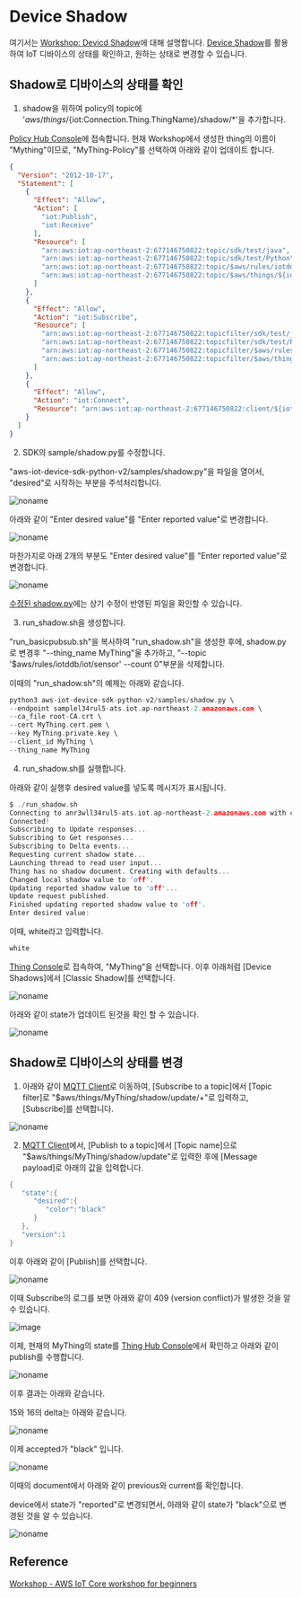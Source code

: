 # Device Shadow

여기서는 [Workshop: Devicd Shadow](https://catalog.us-east-1.prod.workshops.aws/workshops/f87a7c7a-0af8-416a-80ee-7c25c5789307/ko-KR/4/1)에 대해 설명합니다. [Device Shadow](https://github.com/kyopark2014/IoT-Core-Contents/blob/main/device-shadow.md)를 활용하여 IoT 디바이스의 상태를 확인하고, 원하는 상태로 변경할 수 있습니다. 

## Shadow로 디바이스의 상태를 확인

1) shadow을 위하여 policy의 topic에 '$aws/things/${iot:Connection.Thing.ThingName}/shadow/\*'을 추가합니다. 

[Policy Hub Console](https://ap-northeast-2.console.aws.amazon.com/iot/home?region=ap-northeast-2#/policyhub)에 접속합니다. 현재 Workshop에서 생성한 thing의 이름이 "Mything"이므로, "MyThing-Policy"를 선택하여 아래와 같이 업데이트 합니다. 

```json
{
  "Version": "2012-10-17",
  "Statement": [
    {
      "Effect": "Allow",
      "Action": [
        "iot:Publish",
        "iot:Receive"
      ],
      "Resource": [
        "arn:aws:iot:ap-northeast-2:677146750822:topic/sdk/test/java",
        "arn:aws:iot:ap-northeast-2:677146750822:topic/sdk/test/Python",
        "arn:aws:iot:ap-northeast-2:677146750822:topic/$aws/rules/iotddb/*",
        "arn:aws:iot:ap-northeast-2:677146750822:topic/$aws/things/${iot:Connection.Thing.ThingName}/shadow/*"
      ]
    },
    {
      "Effect": "Allow",
      "Action": "iot:Subscribe",
      "Resource": [
        "arn:aws:iot:ap-northeast-2:677146750822:topicfilter/sdk/test/java",
        "arn:aws:iot:ap-northeast-2:677146750822:topicfilter/sdk/test/Python",
        "arn:aws:iot:ap-northeast-2:677146750822:topicfilter/$aws/rules/iotddb/*",
        "arn:aws:iot:ap-northeast-2:677146750822:topicfilter/$aws/things/${iot:Connection.Thing.ThingName}/shadow/*"
      ]
    },
    {
      "Effect": "Allow",
      "Action": "iot:Connect",
      "Resource": "arn:aws:iot:ap-northeast-2:677146750822:client/${iot:ClientId}"
    }
  ]
}
```

2) SDK의 sample/shadow.py를 수정합니다. 

"aws-iot-device-sdk-python-v2/samples/shadow.py"을 파일을 열어서, "desired"로 시작하는 부분을 주석처리합니다.

![noname](https://user-images.githubusercontent.com/52392004/192134627-314acfd4-614d-45d1-a1ac-aad654988e84.png)



아래와 같이 "Enter desired value"를 "Enter reported value"로 변경합니다. 

![noname](https://user-images.githubusercontent.com/52392004/192134572-d29a5299-5463-4e6f-bb4e-faf82ac9fae4.png)

마찬가지로 아래 2개의 부분도 "Enter desired value"를 "Enter reported value"로 변경합니다. 

![noname](https://user-images.githubusercontent.com/52392004/192134689-53b909d5-3367-450b-9c93-017be1fadfc1.png)

[수정된 shadow.py](https://github.com/kyopark2014/IoT-Core-Contents/blob/main/workshop/src/shadow.py)에는 상기 수정이 반영된 파일을 확인할 수 있습니다. 

3) run_shadow.sh을 생성합니다. 

"run_basicpubsub.sh"을 복사하여 "run_shadow.sh"을 생성한 후에, shadow.py로 변경후 "--thing_name MyThing"울 추가하고, "--topic '$aws/rules/iotddb/iot/sensor' --count 0"부분을 삭제합니다.

이때의 "run_shadow.sh"의 예제는 아래와 같습니다.

```c
python3 aws-iot-device-sdk-python-v2/samples/shadow.py \
--endpoint samplel34rul5-ats.iot.ap-northeast-2.amazonaws.com \
--ca_file root-CA.crt \
--cert MyThing.cert.pem \
--key MyThing.private.key \
--client_id MyThing \
--thing_name MyThing
```

4) run_shadow.sh를 실행합니다. 

아래와 같이 실행후 desired value를 넣도록 메시지가 표시됩니다. 

```c
$ ./run_shadow.sh 
Connecting to anr3wll34rul5-ats.iot.ap-northeast-2.amazonaws.com with client ID 'MyThing'...
Connected!
Subscribing to Update responses...
Subscribing to Get responses...
Subscribing to Delta events...
Requesting current shadow state...
Launching thread to read user input...
Thing has no shadow document. Creating with defaults...
Changed local shadow value to 'off'.
Updating reported shadow value to 'off'...
Update request published.
Finished updating reported shadow value to 'off'.
Enter desired value: 
```

이때, white라고 입력합니다. 

```c
white
```

[Thing Console](https://ap-northeast-2.console.aws.amazon.com/iot/home?region=ap-northeast-2#/thinghub)로 접속하여, "MyThing"을 선택합니다. 이후 아래처럼 [Device Shadows]에서 [Classic Shadow]를 선택합니다. 

![noname](https://user-images.githubusercontent.com/52392004/192135676-39a51551-0089-4450-9892-0c14d84e652b.png)

아래와 같이 state가 업데이트 된것을 확인 할 수 있습니다. 

![noname](https://user-images.githubusercontent.com/52392004/192135766-196641c0-dc1e-4112-b54c-9ab176f3e9e8.png)


## Shadow로 디바이스의 상태를 변경

1) 아래와 같이 [MQTT Client](https://ap-northeast-2.console.aws.amazon.com/iot/home?region=ap-northeast-2#/test)로 이동하여, [Subscribe to a topic]에서 [Topic filter]로 "$aws/things/MyThing/shadow/update/+"로 입력하고, [Subscribe]를 선택합니다. 

![noname](https://user-images.githubusercontent.com/52392004/192135952-d89901ea-199c-49aa-a68c-9c697906aff2.png)

2) [MQTT Client](https://ap-northeast-2.console.aws.amazon.com/iot/home?region=ap-northeast-2#/test)에서, [Publish to a topic]에서 [Topic name]으로 "$aws/things/MyThing/shadow/update"로 입력한 후에 [Message payload]로 아래의 값을 입력합니다. 

```java
{
   "state":{
      "desired":{
         "color":"black"
      }
   },
   "version":1
}
```

이후 아래와 같이 [Publish]를 선택합니다. 

![noname](https://user-images.githubusercontent.com/52392004/192136207-4e93cdab-da33-495c-b18f-bac61a2f98c3.png)

이때 Subscribe의 로그를 보면 아래와 같이 409 (version conflict)가 발생한 것을 알 수 있습니다.

![image](https://user-images.githubusercontent.com/52392004/192136257-0d94521d-50f9-48ff-82db-341dba52b1a7.png)

이제, 현재의 MyThing의 state를 [Thing Hub Console](https://ap-northeast-2.console.aws.amazon.com/iot/home?region=ap-northeast-2#/thinghub)에서 확인하고 아래와 같이 publish를 수행합니다. 

![noname](https://user-images.githubusercontent.com/52392004/192136840-17c6cadd-89ef-4d5a-97d7-79c7c2d987ea.png)

이후 결과는 아래와 같습니다. 

15와 16의 delta는 아래와 같습니다. 

![noname](https://user-images.githubusercontent.com/52392004/192136911-b35ecb2d-bf85-49bc-86f8-49b8b0b00126.png)

이제 accepted가 "black" 입니다. 

![noname](https://user-images.githubusercontent.com/52392004/192136964-2ac6ab90-37dc-443e-a528-77bbf067c6a2.png)

이때의 document에서 아래와 같이 previous와 current를 확인합니다. 

device에서 state가 "reported"로 변경되면서, 아래와 같이 state가 "black"으로 변경된 것을 알 수 있습니다. 

![noname](https://user-images.githubusercontent.com/52392004/192137116-6b4cbea5-5396-4f3e-99d2-745374f3952f.png)



## Reference

[Workshop - AWS IoT Core workshop for beginners](https://catalog.us-east-1.prod.workshops.aws/workshops/f87a7c7a-0af8-416a-80ee-7c25c5789307/ko-KR)
 
